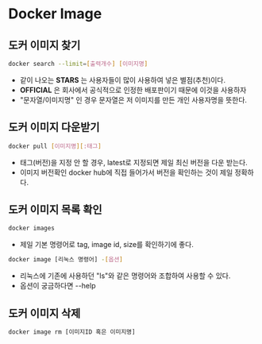 # Docker Image

## 도커 이미지 찾기

```bash
docker search --limit=[출력개수] [이미지명]
```

* 같이 나오는 __STARS__ 는 사용자들이 많이 사용하여 넣은 별점(추천)이다.
* __OFFICIAL__ 은 회사에서 공식적으로 인정한 배포판이기 때문에 이것을 사용하자
* "문자열/이미지명" 인 경우 문자열은 저 이미지를 만든 개인 사용자명을 뜻한다.

## 도커 이미지 다운받기
```bash
docker pull [이미지명][:태그]
```
* 태그(버전)을 지정 안 할 경우, latest로 지정되면 제일 최신 버전을 다운 받는다.
* 이미지 버전확인 docker hub에 직접 들어가서 버전을 확인하는 것이 제일 정확하다.

## 도커 이미지 목록 확인

```bash
docker images
```
* 제일 기본 명령어로 tag, image id, size를 확인하기에 좋다.

```bash
docker image [리눅스 명령어] -[옵션]
```
* 리눅스에 기존에 사용하던 "ls"와 같은 명령어와 조합하여 사용할 수 있다.  
* 옵션이 궁금하다면 --help

## 도커 이미지 삭제

```bash
docker image rm [이미지ID 혹은 이미지명]
```
